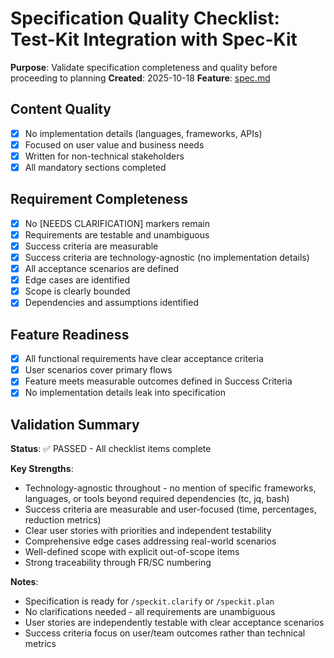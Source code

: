 # Specification Quality Checklist: Test-Kit Integration with Spec-Kit

**Purpose**: Validate specification completeness and quality before proceeding to planning
**Created**: 2025-10-18
**Feature**: [spec.md](../spec.md)

## Content Quality

- [x] No implementation details (languages, frameworks, APIs)
- [x] Focused on user value and business needs
- [x] Written for non-technical stakeholders
- [x] All mandatory sections completed

## Requirement Completeness

- [x] No [NEEDS CLARIFICATION] markers remain
- [x] Requirements are testable and unambiguous
- [x] Success criteria are measurable
- [x] Success criteria are technology-agnostic (no implementation details)
- [x] All acceptance scenarios are defined
- [x] Edge cases are identified
- [x] Scope is clearly bounded
- [x] Dependencies and assumptions identified

## Feature Readiness

- [x] All functional requirements have clear acceptance criteria
- [x] User scenarios cover primary flows
- [x] Feature meets measurable outcomes defined in Success Criteria
- [x] No implementation details leak into specification

## Validation Summary

**Status**: ✅ PASSED - All checklist items complete

**Key Strengths**:
- Technology-agnostic throughout - no mention of specific frameworks, languages, or tools beyond required dependencies (tc, jq, bash)
- Success criteria are measurable and user-focused (time, percentages, reduction metrics)
- Clear user stories with priorities and independent testability
- Comprehensive edge cases addressing real-world scenarios
- Well-defined scope with explicit out-of-scope items
- Strong traceability through FR/SC numbering

**Notes**:
- Specification is ready for `/speckit.clarify` or `/speckit.plan`
- No clarifications needed - all requirements are unambiguous
- User stories are independently testable with clear acceptance scenarios
- Success criteria focus on user/team outcomes rather than technical metrics
